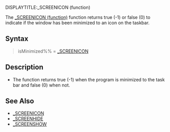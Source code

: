 DISPLAYTITLE:_SCREENICON (function)  

The [_SCREENICON (function)](_SCREENICON (function)) function returns true (-1) or false (0) to indicate if the window has been minimized to an icon on the taskbar.


## Syntax

>  isMinimized%% = [_SCREENICON](_SCREENICON)


## Description

* The function returns true (-1) when the program is minimized to the task bar and false (0) when not.


## See Also

* [_SCREENICON](_SCREENICON)
* [_SCREENHIDE](_SCREENHIDE)
* [_SCREENSHOW](_SCREENSHOW)
 



